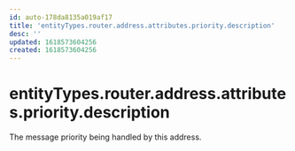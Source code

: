 ```yaml
---
id: auto-178da8135a019af17
title: 'entityTypes.router.address.attributes.priority.description'
desc: ''
updated: 1618573604256
created: 1618573604256
---
```

# entityTypes.router.address.attributes.priority.description

The message priority being handled by this address.